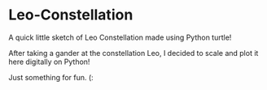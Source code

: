 # Leo-Constellation
A quick little sketch of Leo Constellation made using Python turtle!

After taking a gander at the constellation Leo, I decided to scale and plot it here digitally on Python!

Just something for fun. (:
